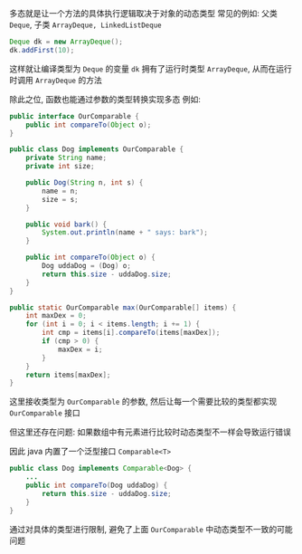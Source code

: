 多态就是让一个方法的具体执行逻辑取决于对象的动态类型
常见的例如:
父类 `Deque`, 子类 `ArrayDeque, LinkedListDeque`
```java
Deque dk = new ArrayDeque();
dk.addFirst(10);
```
这样就让编译类型为 `Deque` 的变量 `dk` 拥有了运行时类型 `ArrayDeque`, 从而在运行时调用 `ArrayDeque` 的方法


除此之位, 函数也能通过参数的类型转换实现多态
例如:
```java
public interface OurComparable {
    public int compareTo(Object o);
}

public class Dog implements OurComparable {
    private String name;
    private int size;

    public Dog(String n, int s) {
        name = n;
        size = s;
    }

    public void bark() {
        System.out.println(name + " says: bark");
    }

	public int compareTo(Object o) {
	    Dog uddaDog = (Dog) o;
	    return this.size - uddaDog.size;
	}
}

public static OurComparable max(OurComparable[] items) {
    int maxDex = 0;
    for (int i = 0; i < items.length; i += 1) {
        int cmp = items[i].compareTo(items[maxDex]);
        if (cmp > 0) {
            maxDex = i;
        }
    }
    return items[maxDex];
}
```
这里接收类型为 `OurComparable` 的参数, 然后让每一个需要比较的类型都实现 `OurComparable` 接口

但这里还存在问题: 如果数组中有元素进行比较时动态类型不一样会导致运行错误

因此 java 内置了一个泛型接口 `Comparable<T>`
```java
public class Dog implements Comparable<Dog> {
    ...
    public int compareTo(Dog uddaDog) {
        return this.size - uddaDog.size;
    }
}
```
通过对具体的类型进行限制, 避免了上面 `OurComparable` 中动态类型不一致的可能问题

